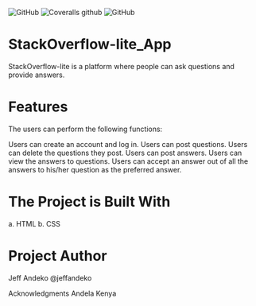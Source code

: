 
![GitHub](https://img.shields.io/github/license/mashape/apistatus.svg) ![Coveralls github](https://img.shields.io/coveralls/github/jekyll/jekyll.svg) ![GitHub](https://img.shields.io/github/license/mashape/apistatus.svg)





# StackOverflow-lite_App
StackOverflow-lite is a platform where people can ask questions and provide answers.

# Features
The users can perform the following functions:

Users can create an account and log in.
Users can post questions.
Users can delete the questions they post.
Users can post answers.
Users can view the answers to questions.
Users can accept an answer out of all the answers to his/her question as the preferred answer.

# The Project is Built With
a. HTML b. CSS 

# Project Author
Jeff Andeko @jeffandeko

Acknowledgments
Andela Kenya
